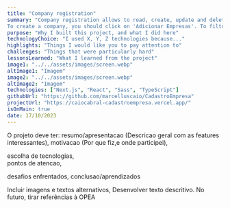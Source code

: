 ```yaml
---
title: "Company registration"
summary: "Company registration allows to read, create, update and delete companies from the database.
To create a company, you should click on 'Adicionar Empresas'. To filtrate, you should use the field 'Buscar Empresas'. To update or delete, you should clock on the company on the list. All actions have hover and focus highlights to helop the user. The modal content varies according to context."
purpose: "Why I built this project, and what I did here"
technologyChoice: "I used X, Y, Z technologies because..."
highlights: "Things I would like you to pay attention to"
challenges: "Things that were particularly hard"
lessonsLearned: "What I learned from the project"
image1: "../../assets/images/screen.webp"
altImage1: "Imagem"
image2: "../../assets/images/screen.webp"
altImage2: "Imagem"
technologies: ["Next.js", "React", "Sass", "TypeScript"]
githubUrl: "https://github.com/marcelluscaio/CadastroEmpresa"
projectUrl: "https://caiocabral-cadastroempresa.vercel.app/"
isOnMain: true
date: 17/10/2023
---
```


O projeto deve ter:
resumo/apresentacao (Descricao geral com as features interessantes),
motivacao (Por que fiz,e onde participei),

escolha de tecnologias,  
pontos de atencao,

desafios enfrentados,
conclusao/aprendizados

Incluir imagens e textos alternativos, Desenvolver texto descritivo. No futuro, tirar referências à OPEA
